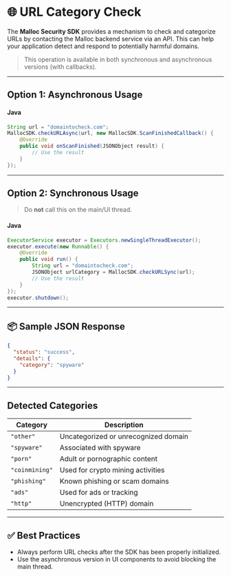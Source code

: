 # 🌐 URL Category Check

The **Malloc Security SDK** provides a mechanism to check and categorize URLs by contacting the Malloc backend service via an API. This can help your application detect and respond to potentially harmful domains.

> This operation is available in both synchronous and asynchronous versions (with callbacks).

---

## Option 1: Asynchronous Usage

#### Java
```java
String url = "domaintocheck.com";
MallocSDK.checkURLAsync(url, new MallocSDK.ScanFinishedCallback() {
    @Override
    public void onScanFinished(JSONObject result) {
        // Use the result
    }
});
```

---

## Option 2: Synchronous Usage

> Do **not** call this on the main/UI thread.

#### Java
```java
ExecutorService executor = Executors.newSingleThreadExecutor();
executor.execute(new Runnable() {
    @Override
    public void run() {
        String url = "domaintocheck.com";
        JSONObject urlCategory = MallocSDK.checkURLSync(url);
        // Use the result
    }
});
executor.shutdown();
```

---

## 📦 Sample JSON Response

```json
{
  "status": "success",
  "details": {
    "category": "spyware"
  }
}
```

---

## Detected Categories

| Category      | Description                                |
|---------------|--------------------------------------------|
| `"other"`     | Uncategorized or unrecognized domain       |
| `"spyware"`   | Associated with spyware                    |
| `"porn"`      | Adult or pornographic content              |
| `"coinmining"`| Used for crypto mining activities          |
| `"phishing"`  | Known phishing or scam domains             |
| `"ads"`       | Used for ads or tracking                   |
| `"http"`      | Unencrypted (HTTP) domain                  |

---

## ✅ Best Practices

- Always perform URL checks after the SDK has been properly initialized.
- Use the asynchronous version in UI components to avoid blocking the main thread.
